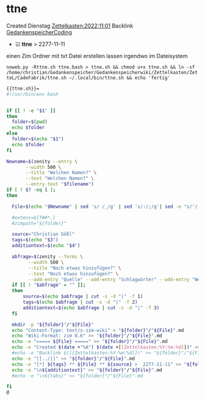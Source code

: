 # ttne
Created Dienstag [Zettelkasten:2022:11:01]()
Backlink [GedankenspeicherCoding](../GedankenspeicherCoding.md)

* ☑ **ttne**  >  2277-11-11


einen Zim Ordner mit txt Datei erstellen lassen irgendwo im Dateisystem

  ``noweb.py -Rttne.sh ttne.bash > ttne.sh && chmod u+x ttne.sh && ln -sf /home/christian/Gedankenspeicher/Gedankenspeicherwiki/Zettelkasten/ZetteL/CadeFabrik/ttne.sh ~/.local/bin/ttne.sh && echo 'fertig'``

```bash
{{ttne.sh}}=
#!/usr/bin/env bash


if [[ ! -e "$1" ]] 
then
  folder=$(pwd)
  echo $folder
else
  folder=$(echo "$1")
  echo $folder
fi

Newname=$(zenity --entry \
       --width 500 \
       --title "Welchen Namen?" \
       --text "Welchen Namen?" \
       --entry-text "$filename")
if [ ! $? -eq 1 ]; 
then

  File=$(echo "$Newname" | sed 's/ /_/g' | sed 's/:/;/g'| sed -e "s/'/_/g" | sed 's/\"//g'|  sed 's/&/n/g' | sed 's/\///g' | sed 's/|//g' | sed 's/\[/(/g' | sed 's/\]/)/g' | sed 's/@/at/g')

  #extens=${f##*.}
  #zimpath="${folder}"

  source="Christian Gößl"
  tags=$(echo "$3")
  additiontext=$(echo "$4")

  abfrage=$(zenity --forms \
        --width 500 \
        --title "Noch etwas hinzufügen?" \
        --text "Noch etwas hinzufügen?" \
        --add-entry "Quelle" --add-entry "Schlagwörter" --add-entry "Weiteres")
  if [[ ! "$abfrage" = "" ]]; 
  then
      source=$(echo $abfrage | cut -s -d "|" -f 1)
      tags=$(echo $abfrage | cut -s -d "|" -f 2)
      additiontext=$(echo $abfrage | cut -s -d "|" -f 3)
  fi

  mkdir -p "${folder}"/"${File}" 
  echo "Content-Type: text/x-zim-wiki" > "${folder}"/"${File}".md
  echo "Wiki-Format: zim 0.6" >> "${folder}"/"${File}".md
  echo -e "===== ${File} =====" >> "${folder}"/"${File}".md
  echo -e "Created $(date +"%A") $(date +[[Zettelkasten:%Y:%m:%d]])" >> "${folder}"/"${File}".md
  #echo -e "Backlink $([[Zettelkasten:%Y:%m:%d]])" >> "${folder}"/"${File}".md
  echo -e "[[../]]" >> "${folder}"/"${File}".md
  echo -e "[*] ${tags} ** ${File} ** ${source} >  2277-11-11" >> "${folder}"/"${File}".md
  echo -e "\n${additiontext}" >> "${folder}"/"${File}".md
  #echo -e "\n${tabs}" >> "${folder}"/"${File}".md

fi
@ 
```

